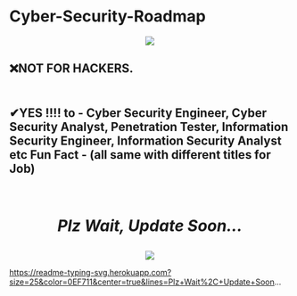 # Cyber-Security-Roadmap
<p align="center"><a href="https://github.com/J3y-Z3r0"><img src="https://www.sportsingapore.gov.sg/-/media/SSC/Corporate/Images/Newsroom/Announcements/ActiveSG-Cyber-Security-Banner-1110x360px-d1-250122.ashx"></a></p>

## ❌NOT FOR HACKERS.
## <br>✔YES !!!! to - Cyber Security Engineer, Cyber Security Analyst, Penetration Tester, Information Security Engineer, Information Security Analyst etc Fun Fact - (all same with different titles for Job)</br>
</br>


# <i><p align ="center"> Plz Wait, Update Soon... </p></i>

<p align="center">
  <a href="https://github.com/J3y-Z3r0"><img src="https://readme-typing-svg.herokuapp.com?size=25&color=0EF711&center=true&lines=Plz+Wait%2C+Update+Soon..."></a>
</p>


https://readme-typing-svg.herokuapp.com?size=25&color=0EF711&center=true&lines=Plz+Wait%2C+Update+Soon...